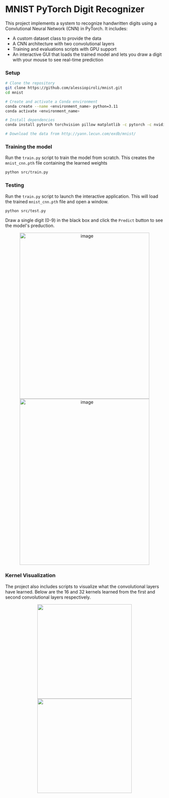 # MNIST PyTorch Digit Recognizer
This project implements a system to recognize handwritten digits using a Convlutional Neural Network (CNN) in PyTorch.
It includes:
- A custom dataset class to provide the data
- A CNN architecture with two convolutional layers
- Training and evaluations scripts with GPU support
- An interactive GUI that loads the trained model and lets you draw a digit with your mouse to see real-time prediction

### Setup
```bash
# Clone the repository
git clone https://github.com/alessiopiroli/mnist.git
cd mnist

# Create and activate a Conda environment
conda create --name <environment_name> python=3.11
conda activate <environment_name>

# Install dependencies
conda install pytorch torchvision pillow matplotlib -c pytorch -c nvidia

# Download the data from http://yann.lecun.com/exdb/mnist/
```

### Training the model
Run the `train.py` script to train the model from scratch. This creates the `mnist_cnn.pth` file containing the learned weights
```bash
python src/train.py
```

### Testing
Run the `train.py` script to launch the interactive application. This will load the trained `mnist_cnn.pth` file and open a window.
```bash
python src/test.py
```
Draw a single digit (0-9) in the black box and click the `Predict` button to see the model's preduction.
<div align="center">
<img width="412" height="528" alt="image" src="https://github.com/user-attachments/assets/4bfaa173-8fc7-4115-94e9-974234e48f57" />
<img width="412" height="528" alt="image" src="https://github.com/user-attachments/assets/8786b2ed-b01b-4a95-a713-12feaf9348bf" />
</div>

### Kernel Visualization
The project also includes scripts to visualize what the convolutional layers have learned.
Below are the 16 and 32 kernels learned from the first and second convolutional layers respectively.
<div align="center">
<p float="left">
  <img src="https://github.com/user-attachments/assets/83fbc8ca-dd30-44ce-933f-e54d28c117c0" height="300"/>
  <img src="https://github.com/user-attachments/assets/86fd042d-1d01-4fc6-bea9-737b9767540c" height="300"/>
</p>
</div>
